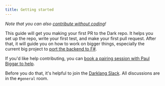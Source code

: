 ```yaml
---
title: Getting started
---
```


_Note that you can also
[contribute without coding](if-you-dont-know-our-stack.md)!_

This guide will get you making your first PR to the Dark repo. It helps you set
up the repo, write your first test, and make your first pull request. After
that, it will guide you on how to work on bigger things, especially the current
big project to [port the backend to F#](porting-the-dark-backend.md).

If you'd like help contributing, you can
[book a pairing session with Paul Biggar to help](https://calendly.com/paul-biggar/dark-contributor-pairing-session).

Before you do that, it's helpful to join the
[Darklang Slack](https://darklang.com/slack-invite). All discussions are in the `#general` room.
